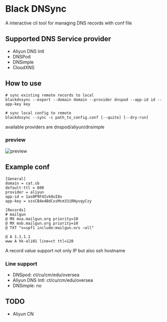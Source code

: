 # Black DNSync

A interactive cli tool for managing DNS records with conf file

## Supported DNS Service provider

- Aliyun DNS Intl
- DNSPod
- DNSimple
- CloudXNS

## How to use

```
# sync existing remote records to local
blackdnsync --export --domain domain --provider dnspod --app-id id --app-key key

# sync local config to remote
blackdnsync --sync -c path_to_config.conf [--quite] [--dry-run]
```

available providers are dnspod/aliyun/dnsimple

### preview
![preview](https://user-images.githubusercontent.com/300016/31016688-592a30f0-a4eb-11e7-9b59-502e95e63184.png)


## Example conf

```
[General]
domain = cat.sb
default-ttl = 600
provider = aliyun
app-id = 1as0P9F4Ivk0uI8x
app-key = xssCB4e4BdCxsMcm33iRNyvqyCzy

[Records]
# mailgun
@ MX mxa.mailgun.org priority=10
@ MX mxb.mailgun.org priority=10
@ TXT "v=spf1 include:mailgun.ors ~all"

@ A 1.1.1.1
www A hk-ali01 line=ct ttl=120
```
A record value support not only IP but also ssh hostname

### Line support

- DNSpod: ct/cu/cm/edu/oversea
- Aliyun DNS Intl: ct/cu/cm/edu/oversea
- DNSimple: no


## TODO

- Aliyun CN
